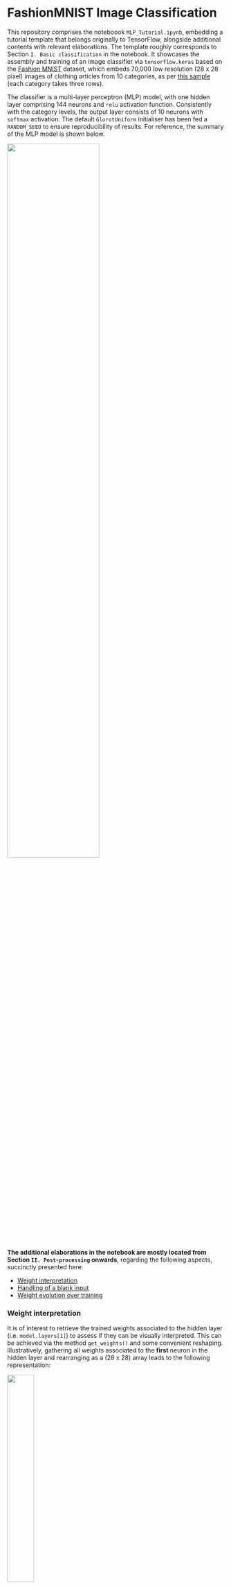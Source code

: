 # FashionMNIST Image Classification

This repository comprises the noteboook `MLP_Tutorial.ipynb`, embedding a tutorial template that belongs originally to TensorFlow, alongside additional contents with relevant elaborations. The template roughly corresponds to Section `I. Basic classification` in the notebook. It showcases the assembly and training of an image classifier via `tensorflow.keras` based on the [Fashion MNIST](https://github.com/zalandoresearch/fashion-mnist) dataset, which embeds 70,000 low resolution (28 x 28 pixel) images of clothing articles from 10 categories, as per [this sample](https://github.com/zalandoresearch/fashion-mnist/blob/master/doc/img/fashion-mnist-sprite.png) (each category takes three rows).

The classifier is a multi-layer perceptron (MLP) model, with one hidden layer comprising 144 neurons and `relu` activation function. Consistently with the category levels, the output layer consists of 10 neurons with `softmax` activation. The default `GlorotUniform` initialiser has been fed a `RANDOM_SEED` to ensure reproducibility of results. For reference, the summary of the MLP model is shown below.

<img src="https://github.com/AlfaBetaBeta/DeepLearning-MLP-Tutorial/blob/master/img/model-summary.png" width=65% height=65%>

**The additional elaborations in the notebook are mostly located from Section `II. Post-processing` onwards**, regarding the following aspects, succinctly presented here:

* [Weight interpretation](https://github.com/AlfaBetaBeta/DeepLearning-MLP-Tutorial#weight-interpretation)
* [Handling of a blank input](https://github.com/AlfaBetaBeta/DeepLearning-MLP-Tutorial#handling-of-a-blank-input)
* [Weight evolution over training](https://github.com/AlfaBetaBeta/DeepLearning-MLP-Tutorial#weight-evolution-over-training)

### Weight interpretation

It is of interest to retrieve the trained weights associated to the hidden layer (i.e. `model.layers[1]`) to assess if they can be visually interpreted. This can be achieved via the method `get_weights()` and some convenient reshaping. Illustratively, gathering all weights associated to the **first** neuron in the hidden layer and rearranging as a (28 x 28) array leads to the following representation:

<img src="https://github.com/AlfaBetaBeta/DeepLearning-MLP-Tutorial/blob/master/img/Layer1-Weight-Unit1.png" width=35% height=35%>

There is no salient interpretation, but it was expected that a number of neurons would learn a pattern that would not necessarily be intuitive. If the same process is repeated iteratively over all neurons in the hidden layer, the following array of arrays is retrieved:

<img src="https://github.com/AlfaBetaBeta/DeepLearning-MLP-Tutorial/blob/master/img/Layer1-Weight-AllUnits.png" width=100% height=100%>

Amongst the 144 neurons, there are some patterns that are intuitive (to a human observer) indeed, as shown below.

<img src="https://github.com/AlfaBetaBeta/DeepLearning-MLP-Tutorial/blob/master/img/Layer1-Weight-Subset.png" width=100% height=100%>

Note that neuron 129 seems to have learned patterns pointing to two categories simultaneously (possibly `Sneaker` and `Shirt`).

Formally, the weights associated to the output layer (`model.layers[2]`) can be treated in the same manner. When doing so, each set of weights transforms into a (12 x 12) array.

<img src="https://github.com/AlfaBetaBeta/DeepLearning-MLP-Tutorial/blob/master/img/Layer2-Weight-AllUnits.png" width=50% height=50%>

In this case, there is no intuitive interpretation for these weights.


### Handling of a blank input

It also bears interest to inspect what is the output of the trained MLP when passing a blank image as input (i.e. an array `np.ones((28,28))` as the one below, recalling the pixel values have been normalised).

<img src="https://github.com/AlfaBetaBeta/DeepLearning-MLP-Tutorial/blob/master/img/Blank-input.png" width=20% height=20%>

Under such circumstances, the model prediction is distinctly `Bag`:

<img src="https://github.com/AlfaBetaBeta/DeepLearning-MLP-Tutorial/blob/master/img/Blank-input-classification.png" width=50% height=50%>

As a double check, the forward propagation can be replicated manually by executing the following steps:

1. retrieve the weight (`model.layers[1].get_weights()[0]`) and bias (`model.layers[1].get_weights()[1]`) coefficients of the hidden layer and perform the appropriate array operations with the blank input.

2. apply the `relu` activation function on the previous result to obtain the hidden feature values.

3. calculate the 'raw' output values by operating on the previous hidden feature values and the weight and bias coefficients of the output layer.

4. apply the `softmax` activation function on the previous result.

These steps lead to exactly the same array of predictions as the one resulting from feeding a blank input to `model.predict()`, as expected. When rearranging the hidden feature values from step 2 above as a (12 x 12) array, the following is obtained:

<img src="https://github.com/AlfaBetaBeta/DeepLearning-MLP-Tutorial/blob/master/img/Blank-input-hidden-layer-values.png" width=35% height=35%>

There is no intuitive visual meaning. By inspection (though this can be corroborated with ease), the neuron with the largest value after activation is neuron number 33 which, upon review of the corresponding weight distribution in the [weight interpretation](https://github.com/AlfaBetaBeta/DeepLearning-MLP-Tutorial#weight-interpretation) further above, does not convey intuitive meaning either. 

Also, and leaving the bias coefficients aside, only 30 of the 144 neurons in the hidden layer contribute to the `Bag` neuron when feeding in a blank input (i.e. multiplying the hidden feature values by the output weights and subsetting by the `Bag` neuron leads to only 30 non-zero values). The fact that `Bag` is predicted from a blank is seemengly a serendipitous byproduct of the parameter values learned at training.


### Weight evolution over training

By defining a pair of convenient functions to retrieve the weight distribution after each epoch during training, it is possible the track the evolution of the weight coefficients, and possibly enable visual inspection of the weight array to check if any patterns emerge during training (in this case defined by `n_epochs=15`). Illustratively, doing this for the **first** neuron of the hidden layer returns:

<img src="https://github.com/AlfaBetaBeta/DeepLearning-MLP-Tutorial/blob/master/img/Layer1-Weight-Unit1-evolution-training.png" width=35% height=35%>

Interestingly, the weight distribution of this neuron adopts an intuitive shape early on (resemblance to class `Coat` or `Shirt` at epoch 4) but then becomes rather 'abstract' again. It is suggested that this could be interpreted as another sign of overfitting, though more thorough research would be needed to confirm this.






